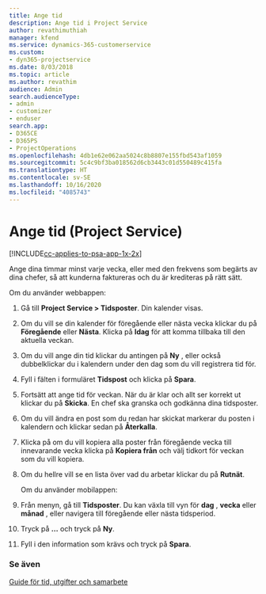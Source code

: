 ```yaml
---
title: Ange tid
description: Ange tid i Project Service
author: revathimuthiah
manager: kfend
ms.service: dynamics-365-customerservice
ms.custom:
- dyn365-projectservice
ms.date: 8/03/2018
ms.topic: article
ms.author: revathim
audience: Admin
search.audienceType:
- admin
- customizer
- enduser
search.app:
- D365CE
- D365PS
- ProjectOperations
ms.openlocfilehash: 4db1e62e062aa5024c8b8807e155fbd543af1059
ms.sourcegitcommit: 5c4c9bf3ba018562d6cb3443c01d550489c415fa
ms.translationtype: HT
ms.contentlocale: sv-SE
ms.lasthandoff: 10/16/2020
ms.locfileid: "4085743"
---
```

# <a name="enter-time-project-service"></a>Ange tid (Project Service)

[!INCLUDE[cc-applies-to-psa-app-1x-2x](../includes/cc-applies-to-psa-app-1x-2x.md)]

Ange dina timmar minst varje vecka, eller med den frekvens som begärts av dina chefer, så att kunderna faktureras och du är krediteras på rätt sätt.  
  
 Om du använder webbappen:  
  
1. Gå till **Project Service > Tidsposter**. Din kalender visas.  
  
2. Om du vill se din kalender för föregående eller nästa vecka klickar du på **Föregående** eller **Nästa**. Klicka på **Idag** för att komma tillbaka till den aktuella veckan.  
  
3. Om du vill ange din tid klickar du antingen på **Ny** , eller också dubbelklickar du i kalendern under den dag som du vill registrera tid för.  
  
4. Fyll i fälten i formuläret **Tidspost** och klicka på **Spara**.  
  
5. Fortsätt att ange tid för veckan. När du är klar och allt ser korrekt ut klickar du på **Skicka**. En chef ska granska och godkänna dina tidsposter.  
  
6. Om du vill ändra en post som du redan har skickat markerar du posten i kalendern och klickar sedan på **Återkalla**.  
  
7. Klicka på om du vill kopiera alla poster från föregående vecka till innevarande vecka klicka på **Kopiera från** och välj tidkort för veckan som du vill kopiera.  
  
8. Om du hellre vill se en lista över vad du arbetar klickar du på **Rutnät**.  
  
   Om du använder mobilappen:  
  
9. Från menyn, gå till **Tidsposter**.     Du kan växla till vyn för **dag** , **vecka** eller **månad** , eller navigera till föregående eller nästa tidsperiod.  
  
10. Tryck på **…** och tryck på **Ny**.  
  
11. Fyll i den information som krävs och tryck på **Spara**.  
  
### <a name="see-also"></a>Se även  
 [Guide för tid, utgifter och samarbete](../psa/time-expense-collaboration-guide.md)
